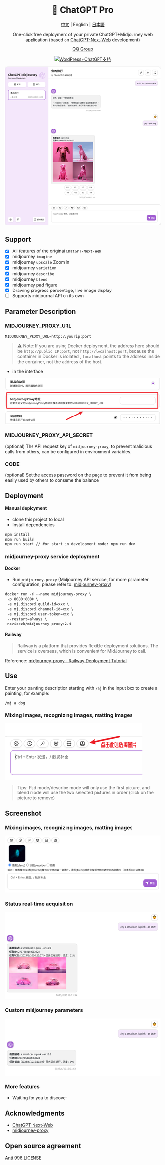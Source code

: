 <div align="center">

<h1 align="center">🍭 ChatGPT Pro</h1>

[中文](./README.md) | English | [日本語](./README_JA.md)

One-click free deployment of your private ChatGPT+Midjourney web application (based on [ChatGPT-Next-Web](https://github.com/Yidadaa/ChatGPT-Next-Web) development)

[QQ Group](https://gitee.com/981743898/ChatGPT-PRO/issues/I7VUZB)

[![WordPress+ChatGPT支持](https://img.shields.io/badge/WordPress-AIGC%20Deploy-red.svg?logo=wordpress&logoColor=red)](https://github.com/Licoy/wordpress-theme-puock)

![Main interface](./docs/images/cover.png)

</div>

## Support
- [x] All features of the original `ChatGPT-Next-Web`
- [x] midjourney `imagine`
- [x] midjourney `upscale` Zoom in
- [x] midjourney `variation`
- [x] midjourney `describe`
- [x] midjourney `blend`
- [x] midjourney pad figure
- [x] Drawing progress percentage, live image display
- [ ] Supports midjournal API on its own

## Parameter Description
### MIDJOURNEY_PROXY_URL
```shell
MIDJOURNEY_PROXY_URL=http://yourip:port
```
> ⚠️ Note: If you are using Docker deployment, the address here should be `http://public IP:port`, not `http://localhost:port`, because the container in Docker is isolated , `localhost` points to the address inside the container, not the address of the host.
- in the interface

![mj-6](./docs/images/mj-6.png)

### MIDJOURNEY_PROXY_API_SECRET
(optional) The API request key of `midjourney-proxy`, to prevent malicious calls from others, can be configured in environment variables.

### CODE
(optional) Set the access password on the page to prevent it from being easily used by others to consume the balance

## Deployment


#### Manual deployment
- clone this project to local
- Install dependencies
```shell
npm install
npm run build
npm run start // #or start in development mode: npm run dev
```
### midjourney-proxy service deployment
#### Docker
- Run `midjourney-proxy` (Midjourney API service, for more parameter configuration, please refer to: [midjourney-proxy](https://github.com/novicezk/midjourney-proxy))
```shell
docker run -d --name midjourney-proxy \
 -p 8080:8080 \
 -e mj.discord.guild-id=xxx \
 -e mj.discord.channel-id=xxx \
 -e mj.discord.user-token=xxx \
 --restart=always \
 novicezk/midjourney-proxy:2.4
```
#### Railway
> Railway is a platform that provides flexible deployment solutions. The service is overseas, which is convenient for MidJourney to call.

Reference: [midjourney-proxy - Railway Deployment Tutorial](https://github.com/novicezk/midjourney-proxy/blob/main/docs/railway-start.md)


## Use
Enter your painting description starting with `/mj` in the input box to create a painting, for example:
```
/mj a dog
```
### Mixing images, recognizing images, matting images
![mj-5](./docs/images/mj-5.png)
> Tips: Pad mode/describe mode will only use the first picture, and blend mode will use the two selected pictures in order (click on the picture to remove)

## Screenshot
### Mixing images, recognizing images, matting images
![mj-4](./docs/images/mj-4.png)
### Status real-time acquisition
![mj-2](./docs/images/mj-1.png)
### Custom midjourney parameters
![mj-2](./docs/images/mj-2.png)
### More features
- Waiting for you to discover

## Acknowledgments
- [ChatGPT-Next-Web](https://github.com/Yidadaa/ChatGPT-Next-Web)
- [midjourney-proxy](https://github.com/novicezk/midjourney-proxy)

## Open source agreement
[Anti 996 LICENSE](./LICENSE)
